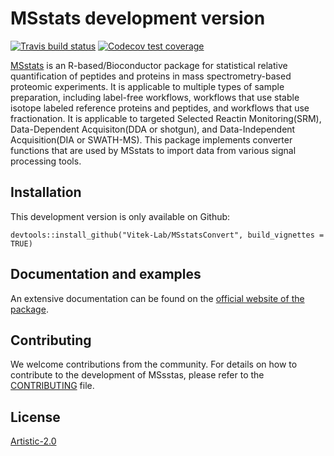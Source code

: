 # MSstats development version

<!-- badges: start -->
[![Travis build status](https://travis-ci.org/Vitek-Lab/MSstatsConvert.svg?branch=master)](https://travis-ci.org/Vitek-Lab/MSstatsConvert)
[![Codecov test coverage](https://codecov.io/gh/Vitek-Lab/MSstatsConvert/branch/master/graph/badge.svg)](https://codecov.io/gh/Vitek-Lab/MSstatsConvert?branch=master)
<!-- badges: end -->

[MSstats](https://msstats.org) is an R-based/Bioconductor package for statistical relative quantification of peptides and proteins in mass spectrometry-based proteomic experiments. 
It is applicable to multiple types of sample preparation, including label-free workflows, workflows that use stable isotope labeled reference proteins and peptides, and workflows that use fractionation. 
It is applicable to targeted Selected Reactin Monitoring(SRM), Data-Dependent Acquisiton(DDA or shotgun), and Data-Independent Acquisition(DIA or SWATH-MS). 
This package implements converter functions that are used by MSstats to import data from various signal processing tools.

## Installation 

This development version is only available on Github:

```
devtools::install_github("Vitek-Lab/MSstatsConvert", build_vignettes = TRUE)
```

## Documentation and examples

An extensive documentation can be found on the [official website of the package](https://msstats.org).


## Contributing

We welcome contributions from the community. For details on how to contribute to the
development of MSsstas, please refer to the [CONTRIBUTING](https://github.com/Vitek-Lab/MSstatsConvert/blob/master/.github/CONTRIBUTING.md) file.

## License

[Artistic-2.0](https://opensource.org/licenses/Artistic-2.0)
